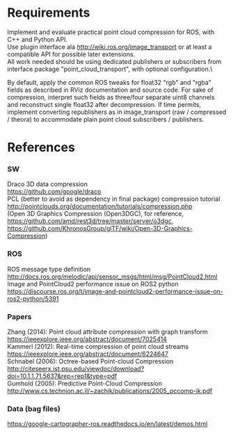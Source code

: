 # Requirements
Implement and evaluate practical point cloud compression for ROS, with C++ and Python API.\
Use plugin interface ala http://wiki.ros.org/image_transport or at least a compatible API for possible later extensions.\
All work needed should be using dedicated publishers or subscribers from interface package "point_cloud_transport", with optional configuration.\

By default, apply the common ROS tweaks for float32 "rgb" and "rgba" fields as described in RViz documentation and source code. For sake of compression, interpret such fields as three/four separate uint8 channels and reconstruct single float32 after decompression.
If time permits, implement converting republishers as in image_transport (raw / compressed / theora) to accommodate plain point cloud subscribers / publishers.

# References
### SW
Draco 3D data compression\
https://github.com/google/draco \
PCL (better to avoid as dependency in final package) compression tutorial\
http://pointclouds.org/documentation/tutorials/compression.php \
(Open 3D Graphics Compression (Open3DGC), for reference, https://github.com/amd/rest3d/tree/master/server/o3dgc, https://github.com/KhronosGroup/glTF/wiki/Open-3D-Graphics-Compression) 
### ROS
ROS message type definition http://docs.ros.org/melodic/api/sensor_msgs/html/msg/PointCloud2.html \
Image and PointCloud2 performance issue on ROS2 python\
https://discourse.ros.org/t/image-and-pointcloud2-performance-issue-on-ros2-python/5391
### Papers
Zhang (2014): Point cloud attribute compression with graph transform\
https://ieeexplore.ieee.org/abstract/document/7025414 \
Kammerl (2012): Real-time compression of point cloud streams\
https://ieeexplore.ieee.org/abstract/document/6224647 \
Schnabel (2006): Octree-based Point-cloud Compression\
http://citeseerx.ist.psu.edu/viewdoc/download?doi=10.1.1.71.5637&rep=rep1&type=pdf \
Gumhold (2005): Predictive Point-Cloud Compression\
http://www.cs.technion.ac.il/~zachik/publications/2005_pccomp-ik.pdf
### Data (bag files)
https://google-cartographer-ros.readthedocs.io/en/latest/demos.html
